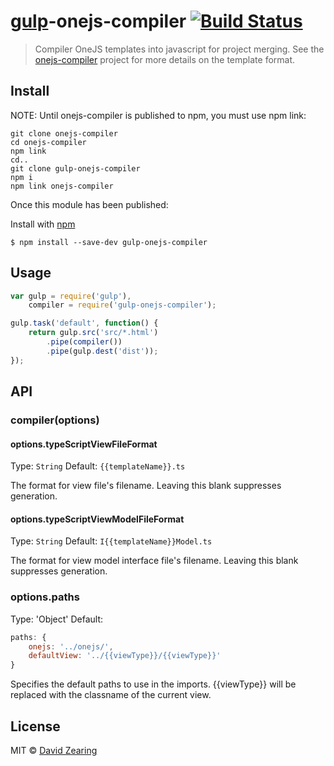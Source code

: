 # [gulp](https://github.com/gulpjs/gulp)-onejs-compiler [![Build Status](https://travis-ci.org/dzearing/gulp-onejs-compiler.png?branch=master)](https://travis-ci.org/dzearing/gulp-onejs-compiler)

> Compiler OneJS templates into javascript for project merging. See the [onejs-compiler](https://github.com/dzearing/onejs-compiler) project for more details on the template format.

## Install

NOTE: Until onejs-compiler is published to npm, you must use npm link:

```
git clone onejs-compiler
cd onejs-compiler
npm link
cd..
git clone gulp-onejs-compiler
npm i
npm link onejs-compiler
```

Once this module has been published:

Install with [npm](https://npmjs.org/package/gulp-onejs-compiler)

```
$ npm install --save-dev gulp-onejs-compiler
```

## Usage

```js
var gulp = require('gulp'),
    compiler = require('gulp-onejs-compiler');

gulp.task('default', function() {
    return gulp.src('src/*.html')
        .pipe(compiler())
        .pipe(gulp.dest('dist'));
});
```

## API

### compiler(options)

#### options.typeScriptViewFileFormat
Type: `String`
Default: `{{templateName}}.ts`

The format for view file's filename. Leaving this blank suppresses generation.

#### options.typeScriptViewModelFileFormat
Type: `String`
Default: `I{{templateName}}Model.ts`

The format for view model interface file's filename. Leaving this blank suppresses generation.

### options.paths
Type: 'Object'
Default:

```javascript
paths: {
    onejs: '../onejs/',
    defaultView: '../{{viewType}}/{{viewType}}'
}
```	

Specifies the default paths to use in the imports. {{viewType}} will be replaced with the
classname of the current view.

## License

MIT © [David Zearing](http://github.com/dzearing)
